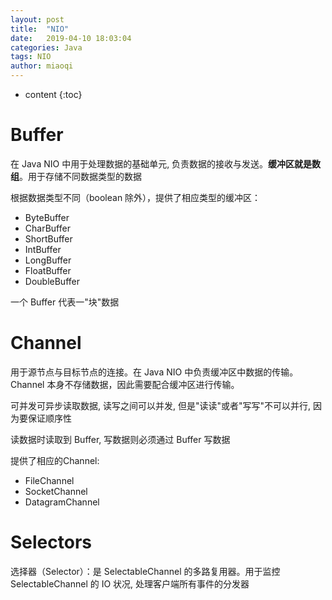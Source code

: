 ```yaml
---
layout: post
title:  "NIO"
date:   2019-04-10 18:03:04
categories: Java
tags: NIO
author: miaoqi
---
```


* content
{:toc}
# Buffer

在 Java NIO 中用于处理数据的基础单元, 负责数据的接收与发送。**缓冲区就是数组**。用于存储不同数据类型的数据

根据数据类型不同（boolean 除外），提供了相应类型的缓冲区：
* ByteBuffer
* CharBuffer
* ShortBuffer
* IntBuffer
* LongBuffer
* FloatBuffer
* DoubleBuffer

一个 Buffer 代表一"块"数据

# Channel

用于源节点与目标节点的连接。在 Java NIO 中负责缓冲区中数据的传输。Channel 本身不存储数据，因此需要配合缓冲区进行传输。

可并发可异步读取数据, 读写之间可以并发, 但是"读读"或者"写写"不可以并行, 因为要保证顺序性

读数据时读取到 Buffer, 写数据则必须通过 Buffer 写数据

提供了相应的Channel:

* FileChannel
* SocketChannel
* DatagramChannel

# Selectors

选择器（Selector）：是 SelectableChannel 的多路复用器。用于监控 SelectableChannel 的 IO 状况, 处理客户端所有事件的分发器